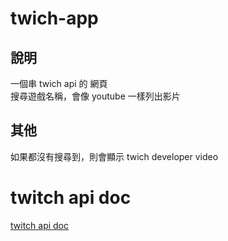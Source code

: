 # twich-app 
## 說明
一個串 twich api 的 網頁    
搜尋遊戲名稱，會像 youtube 一樣列出影片    

## 其他
如果都沒有搜尋到，則會顯示 twich developer video

# twitch api doc 
[twitch api doc ](https://dev.twitch.tv/docs/api/)
